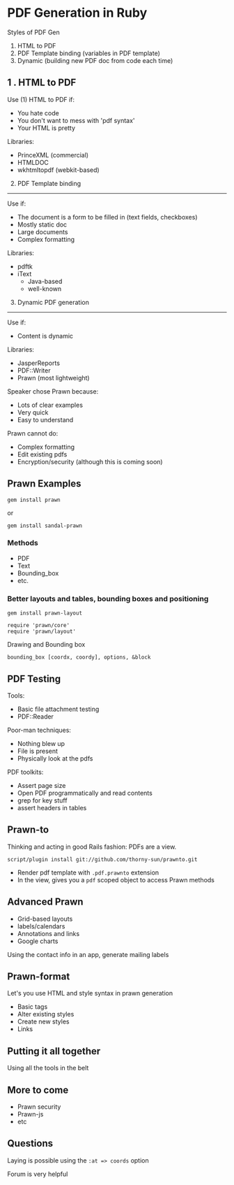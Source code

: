PDF Generation in Ruby
======================

Styles of PDF Gen

1. HTML to PDF
2. PDF Template binding (variables in PDF template)
3. Dynamic (building new PDF doc from code each time)

1 . HTML to PDF
---------------

Use (1) HTML to PDF if:

* You hate code
* You don't want to mess with 'pdf syntax'
* Your HTML is pretty

Libraries:

* PrinceXML (commercial)
* HTMLDOC
* wkhtmltopdf (webkit-based)

2. PDF Template binding
-----------------------

Use if:

* The document is a form to be filled in (text fields, checkboxes)
* Mostly static doc
* Large documents
* Complex formatting

Libraries:

* pdftk
* iText
	* Java-based
	* well-known

3. Dynamic PDF generation
-------------------------

Use if:

* Content is dynamic

Libraries: 

* JasperReports
* PDF::Writer
* Prawn (most lightweight)


Speaker chose Prawn because:

* Lots of clear examples
* Very quick
* Easy to understand



Prawn cannot do:

* Complex formatting
* Edit existing pdfs
* Encryption/security (although this is coming soon)



Prawn Examples
--------------

	gem install prawn

or

	gem install sandal-prawn


### Methods ###

* PDF
* Text
* Bounding_box
* etc.


### Better layouts and tables, bounding boxes and positioning

	gem install prawn-layout

	require 'prawn/core'
	require 'prawn/layout'


Drawing and Bounding box

	bounding_box [coordx, coordy], options, &block


PDF Testing
-----------

Tools: 

* Basic file attachment testing
* PDF::Reader

Poor-man techniques:

* Nothing blew up
* File is present
* Physically look at the pdfs

PDF toolkits:

* Assert page size
* Open PDF programmatically and read contents
* grep for key stuff
* assert headers in tables

Prawn-to
--------

Thinking and acting in good Rails fashion: PDFs are a view.

	script/plugin install git://github.com/thorny-sun/prawnto.git

* Render pdf template with `.pdf.prawnto` extension
* In the view, gives you a `pdf` scoped object to access Prawn methods


Advanced Prawn
--------------

* Grid-based layouts
* labels/calendars
* Annotations and links
* Google charts

Using the contact info in an app, generate mailing labels


Prawn-format
------------

Let's you use HTML and style syntax in prawn generation

* Basic tags
* Alter existing styles
* Create new styles
* Links

Putting it all together
-----------------------

Using all the tools in the belt

More to come
------------

* Prawn security
* Prawn-js
* etc


Questions
---------

Laying is possible using the `:at => coords` option

Forum is very helpful



